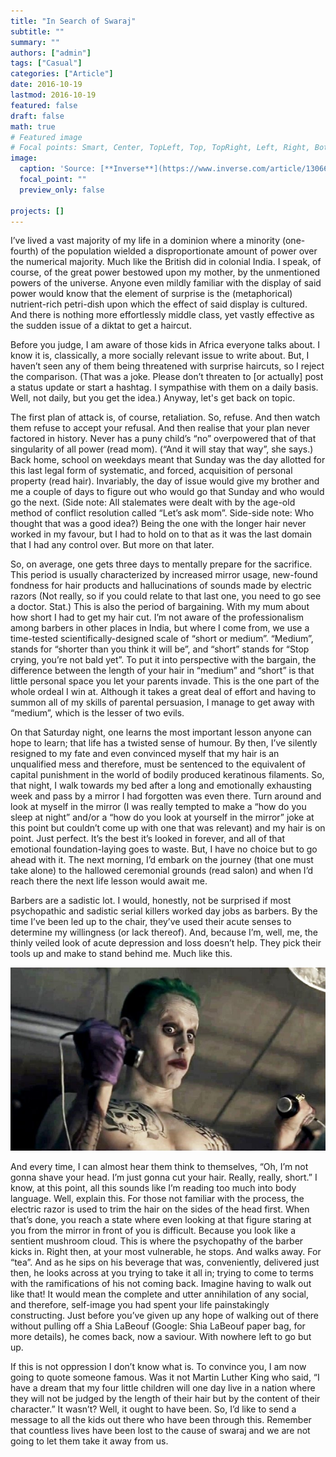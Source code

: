 ```yaml
---
title: "In Search of Swaraj"
subtitle: ""
summary: ""
authors: ["admin"]
tags: ["Casual"]
categories: ["Article"]
date: 2016-10-19
lastmod: 2016-10-19
featured: false
draft: false
math: true
# Featured image
# Focal points: Smart, Center, TopLeft, Top, TopRight, Left, Right, BottomLeft, Bottom, BottomRight.
image:
  caption: 'Source: [**Inverse**](https://www.inverse.com/article/13066-10-years-later-v-for-vendetta-is-one-of-the-millennium-s-most-influential-action-films)'
  focal_point: ""
  preview_only: false

projects: []
---
```


I’ve lived a vast majority of my life in a dominion where a minority (one-fourth) of the population wielded a disproportionate amount of power over the numerical majority. Much like the British did in colonial India. I speak, of course, of the great power bestowed upon my mother, by the unmentioned powers of the universe. Anyone even mildly familiar with the display of said power would know that the element of surprise is the (metaphorical) nutrient-rich petri-dish upon which the effect of said display is cultured. And there is nothing more effortlessly middle class, yet vastly effective as the sudden issue of a diktat to get a haircut.

Before you judge, I am aware of those kids in Africa everyone talks about. I know it is, classically, a more socially relevant issue to write about. But, I haven’t seen any of them being threatened with surprise haircuts, so I reject the comparison. (That was a joke. Please don’t threaten to [or actually] post a status update or start a hashtag. I sympathise with them on a daily basis. Well, not daily, but you get the idea.) Anyway, let's get back on topic.

The first plan of attack is, of course, retaliation. So, refuse. And then watch them refuse to accept your refusal. And then realise that your plan never factored in history. Never has a puny child’s “no” overpowered that of that singularity of all power (read mom). (“And it will stay that way”, she says.) Back home, school on weekdays meant that Sunday was the day allotted for this last legal form of systematic, and forced, acquisition of personal property (read hair). Invariably, the day of issue would give my brother and me a couple of days to figure out who would go that Sunday and who would go the next. (Side note: All stalemates were dealt with by the age-old method of conflict resolution called “Let’s ask mom”. Side-side note: Who thought that was a good idea?) Being the one with the longer hair never worked in my favour, but I had to hold on to that as it was the last domain that I had any control over. But more on that later.

So, on average, one gets three days to mentally prepare for the sacrifice. This period is usually characterized by increased mirror usage, new-found fondness for hair products and hallucinations of sounds made by electric razors (Not really, so if you could relate to that last one, you need to go see a doctor. Stat.) This is also the period of bargaining. With my mum about how short I had to get my hair cut. I’m not aware of the professionalism among barbers in other places in India, but where I come from, we use a time-tested scientifically-designed scale of “short or medium”. “Medium”, stands for “shorter than you think it will be”, and “short” stands for “Stop crying, you’re not bald yet”. To put it into perspective with the bargain, the difference between the length of your hair in “medium” and “short” is that little personal space you let your parents invade. This is the one part of the whole ordeal I win at. Although it takes a great deal of effort and having to summon all of my skills of parental persuasion, I manage to get away with “medium”, which is the lesser of two evils.

On that Saturday night, one learns the most important lesson anyone can hope to learn; that life has a twisted sense of humour. By then, I’ve silently resigned to my fate and even convinced myself that my hair is an unqualified mess and therefore, must be sentenced to the equivalent of capital punishment in the world of bodily produced keratinous filaments. So, that night, I walk towards my bed after a long and emotionally exhausting week and pass by a mirror I had forgotten was even there. Turn around and look at myself in the mirror (I was really tempted to make a “how do you sleep at night” and/or a “how do you look at yourself in the mirror” joke at this point but couldn’t come up with one that was relevant) and my hair is on point. Just perfect. It’s the best it’s looked in forever, and all of that emotional foundation-laying goes to waste. But, I have no choice but to go ahead with it. The next morning, I’d embark on the journey (that one must take alone) to the hallowed ceremonial grounds (read salon) and when I’d reach there the next life lesson would await me.

Barbers are a sadistic lot. I would, honestly, not be surprised if most psychopathic and sadistic serial killers worked day jobs as barbers. By the time I’ve been led up to the chair, they’ve used their acute senses to determine my willingness (or lack thereof). And, because I’m, well, me, the thinly veiled look of acute depression and loss doesn’t help. They pick their tools up and make to stand behind me. Much like this.

![](joker.jpg)

And every time, I can almost hear them think to themselves, “Oh, I’m not gonna shave your head. I’m just gonna cut your hair. Really, really, short.” I know, at this point, all this sounds like I’m reading too much into body language. Well, explain this. For those not familiar with the process, the electric razor is used to trim the hair on the sides of the head first. When that’s done, you reach a state where even looking at that figure staring at you from the mirror in front of you is difficult. Because you look like a sentient mushroom cloud. This is where the psychopathy of the barber kicks in. Right then, at your most vulnerable, he stops. And walks away. For “tea”. And as he sips on his beverage that was, conveniently, delivered just then, he looks across at you trying to take it all in; trying to come to terms with the ramifications of his not coming back. Imagine having to walk out like that! It would mean the complete and utter annihilation of any social, and therefore, self-image you had spent your life painstakingly constructing. Just before you’ve given up any hope of walking out of there without pulling off a Shia LaBeouf (Google: Shia LaBeouf paper bag, for more details), he comes back, now a saviour. With nowhere left to go but up.

If this is not oppression I don’t know what is. To convince you, I am now going to quote someone famous. Was it not Martin Luther King who said, “I have a dream that my four little children will one day live in a nation where they will not be judged by the length of their hair but by the content of their character.” It wasn’t? Well, it ought to have been. So, I’d like to send a message to all the kids out there who have been through this. Remember that countless lives have been lost to the cause of swaraj and we are not going to let them take it away from us.